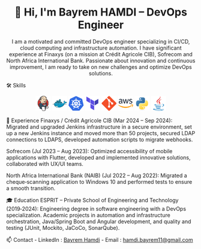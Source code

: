 <h1 align="center">👋 Hi, I'm Bayrem HAMDI – DevOps Engineer</h1> <p align="center"> I am a motivated and committed DevOps engineer specializing in CI/CD, cloud computing and infrastructure automation. I have significant experience at Finaxys (on a mission at Crédit Agricole CIB), Sofrecom and North Africa International Bank. Passionate about innovation and continuous improvement, I am ready to take on new challenges and optimize DevOps solutions. </p>
🛠️ Skills
<p align="center"> <img src="https://raw.githubusercontent.com/devicons/devicon/master/icons/jenkins/jenkins-original.svg" alt="Jenkins" width="40" height="40"/> <img src="https://raw.githubusercontent.com/devicons/devicon/master/icons/docker/docker-original.svg" alt="Docker" width="40" height="40"/> <img src="https://raw.githubusercontent.com/devicons/devicon/master/icons/kubernetes/kubernetes-plain.svg" alt="Kubernetes" width="40" height="40"/> <img src="https://raw.githubusercontent.com/devicons/devicon/master/icons/terraform/terraform-original.svg" alt="Terraform" width="40" height="40"/> <img src="https://raw.githubusercontent.com/devicons/devicon/master/icons/git/git-original.svg" alt="Git" width="40" height="40"/> <img src="https://raw.githubusercontent.com/devicons/devicon/master/icons/amazonwebservices/amazonwebservices-original-wordmark.svg" alt="AWS" width="40" height="40"/> <img src="https://raw.githubusercontent.com/devicons/devicon/master/icons/python/python-original.svg" alt="Python" width="40" height="40"/> <img src="https://raw.githubusercontent.com/devicons/devicon/master/icons/java/java-original.svg" alt="Java" width="40" height="40"/> </p>
💼 Experience
Finaxys / Crédit Agricole CIB (Mar 2024 – Sep 2024): Migrated and upgraded Jenkins infrastructure in a secure environment, set up a new Jenkins instance and moved more than 50 projects, secured LDAP connections to LDAPS, developed automation scripts to migrate webhooks.

Sofrecom (Jul 2023 – Aug 2023): Optimized accessibility of mobile applications with Flutter, developed and implemented innovative solutions, collaborated with UX/UI teams.

North Africa International Bank (NAIB) (Jul 2022 – Aug 2022): Migrated a cheque‑scanning application to Windows 10 and performed tests to ensure a smooth transition.

🎓 Education
ESPRIT – Private School of Engineering and Technology (2019‑2024): Engineering degree in software engineering with a DevOps specialization. Academic projects in automation and infrastructure orchestration, Java/Spring Boot and Angular development, and quality and testing (JUnit, Mockito, JaCoCo, SonarQube).

📫 Contact
- LinkedIn : [Bayrem Hamdi](https://www.linkedin.com/in/bayrem-hamdi/)
- Email : hamdi.bayrem11@gmail.com
